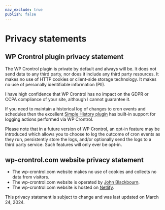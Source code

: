 ```yaml
---
nav_exclude: true
publish: false
---
```


# Privacy statements

## WP Crontrol plugin privacy statement

The WP Crontrol plugin is private by default and always will be. It does not send data to any third party, nor does it include any third party resources. It makes no use of HTTP cookies or client-side storage technology. It makes no use of personally identifiable information (PII).

I have high confidence that WP Crontrol has no impact on the GDPR or CCPA compliance of your site, although I cannot guarantee it.

If you need to maintain a historical log of changes to cron events and schedules then the excellent [Simple History plugin](https://wordpress.org/plugins/simple-history/) has built-in support for logging actions performed via WP Crontrol.

Please note that in a future version of WP Crontrol, an opt-in feature may be introduced which allows you to choose to log the outcome of cron events as they run, persistently store the logs, and/or optionally send the logs to a third party service. Such features will only ever be opt-in.

## wp-crontrol.com website privacy statement

* The wp-crontrol.com website makes no use of cookies and collects no data from visitors.
* The wp-crontrol.com website is operated by [John Blackbourn](https://johnblackbourn.com/about/).
* The wp-crontrol.com website is hosted on [Netlify](https://www.netlify.com/).

This privacy statement is subject to change and was last updated on March 24, 2024.
